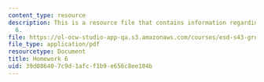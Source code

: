 ```yaml
---
content_type: resource
description: This is a resource file that contains information regarding homework
  6.
file: https://ol-ocw-studio-app-qa.s3.amazonaws.com/courses/esd-s43-green-supply-chain-management-spring-2014/39d086407c9d1afcf1b9e656c8ee104b_MITESD_S43S14_6_HW.pdf
file_type: application/pdf
resourcetype: Document
title: Homework 6
uid: 39d08640-7c9d-1afc-f1b9-e656c8ee104b
---
```

